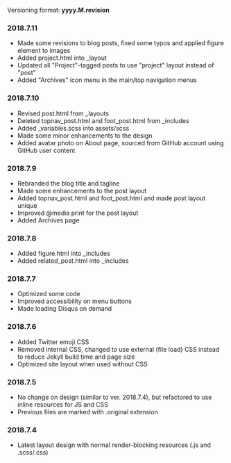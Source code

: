 Versioning format: **yyyy.M.revision**

### 2018.7.11
- Made some revisions to blog posts, fixed some typos and applied figure element to images
- Added project.html into _layout
- Updated all "Project"-tagged posts to use "project" layout instead of "post"
- Added "Archives" icon menu in the main/top navigation menus

### 2018.7.10

- Revised post.html from _layouts
- Deleted topnav_post.html and foot_post.html from _includes
- Added _variables.scss into assets/scss
- Made some minor enhancements to the design
- Added avatar photo on About page, sourced from GitHub account using GitHub user content

### 2018.7.9

- Rebranded the blog title and tagline
- Made some enhancements to the post layout
- Added topnav_post.html and foot_post.html and made post layout unique
- Improved @media print for the post layout
- Added Archives page

### 2018.7.8

- Added figure.html into _includes
- Added related_post.html into _includes

### 2018.7.7

- Optimized some code
- Improved accessibility on menu buttons
- Made loading Disqus on demand

### 2018.7.6

- Added Twitter emoji CSS
- Removed internal CSS, changed to use external (file load) CSS instead to reduce Jekyll build time and page size
- Optimized site layout when used without CSS

### 2018.7.5

- No change on design (similar to ver. 2018.7.4), but refactored to use inline resources for JS and CSS
- Previous files are marked with .original extension

### 2018.7.4

- Latest layout design with normal render-blocking resources (.js and .scss/.css)